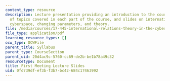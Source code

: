 ```yaml
---
content_type: resource
description: Lecture presentation providing an introduction to the course, an overview
  of topics covered in each part of the course, and slides on international relations,
  cyberspace, changing parameters, and theory.
file: /media/courses/17-445-international-relations-theory-in-the-cyber-age-fall-2015/0fd739dfef3bf3b7bc42684c17463992_MIT17_445F15_Slides.pdf
file_type: application/pdf
learning_resource_types: []
ocw_type: OCWFile
parent_title: Syllabus
parent_type: CourseSection
parent_uid: 20d4ac9c-5760-cc69-de2b-be1b78a49c32
resourcetype: Document
title: First Meeting Lecture Slides
uid: 0fd739df-ef3b-f3b7-bc42-684c17463992
---
```

